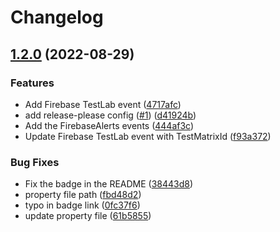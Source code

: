 # Changelog

## [1.2.0](https://github.com/chingor13/google-cloudevents-dotnet/compare/Google.CloudEvents.Protobuf-v1.1.0...Google.CloudEvents.Protobuf-1.2.0) (2022-08-29)


### Features

* Add Firebase TestLab event ([4717afc](https://github.com/chingor13/google-cloudevents-dotnet/commit/4717afcb47909d71e44c8711ad8f0d7e1a546c1d))
* add release-please config ([#1](https://github.com/chingor13/google-cloudevents-dotnet/issues/1)) ([d41924b](https://github.com/chingor13/google-cloudevents-dotnet/commit/d41924bc3de9b84072d3a7bf3dbe4b58d7726a5d))
* Add the FirebaseAlerts events ([444af3c](https://github.com/chingor13/google-cloudevents-dotnet/commit/444af3c215ed92dc0c6fe31aeca83502b91d2cac))
* Update Firebase TestLab event with TestMatrixId ([f93a372](https://github.com/chingor13/google-cloudevents-dotnet/commit/f93a37205517a3adefd87c73eefb2f7cf863d9b4))


### Bug Fixes

* Fix the badge in the README ([38443d8](https://github.com/chingor13/google-cloudevents-dotnet/commit/38443d8b1e1b903708b6851f15175918d5557ec7))
* property file path ([fbd48d2](https://github.com/chingor13/google-cloudevents-dotnet/commit/fbd48d24543127e61af7d726cfe1bebc2bf02d2c))
* typo in badge link ([0fc37f6](https://github.com/chingor13/google-cloudevents-dotnet/commit/0fc37f6f37a96ecce4446bbe8187b2ec137869da))
* update property file ([61b5855](https://github.com/chingor13/google-cloudevents-dotnet/commit/61b5855de56089e5b72f6b70c39730ffd0b655f2))
